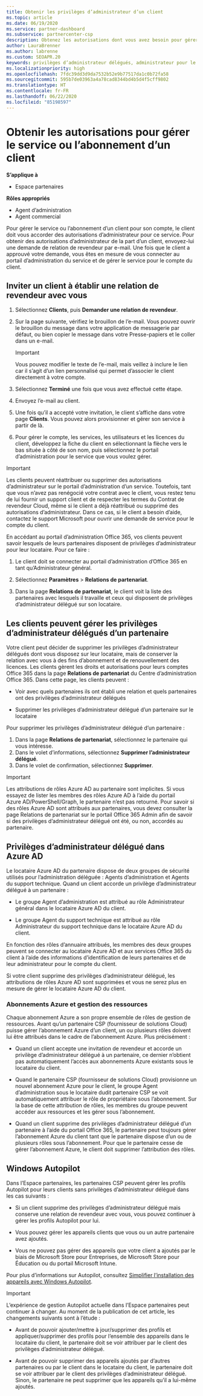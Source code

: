 ```yaml
---
title: Obtenir les privilèges d’administrateur d’un client
ms.topic: article
ms.date: 06/19/2020
ms.service: partner-dashboard
ms.subservice: partnercenter-csp
description: Obtenez les autorisations dont vous avez besoin pour gérer le service ou l’abonnement d’un client en son nom. Découvrez comment les autorisations sont accordées, révoquées et gérées.
author: LauraBrenner
ms.author: labrenne
ms.custom: SEOAPR.20
keywords: privilèges d’administrateur délégués, administrateur pour le compte de, supprimer des privilèges, DAP, AOBO
ms.localizationpriority: high
ms.openlocfilehash: 7fdc39dd3d9da7532b52e9b77517da1c0b72fa58
ms.sourcegitcommit: 595b7de03963a4a78cad8344bd4b5d4f5cff9802
ms.translationtype: HT
ms.contentlocale: fr-FR
ms.lasthandoff: 06/22/2020
ms.locfileid: "85198597"
---
```

# <a name="obtain-permissions-to-manage-a-customers-service-or-subscription"></a>Obtenir les autorisations pour gérer le service ou l’abonnement d’un client

**S’applique à**

- Espace partenaires

**Rôles appropriés**

- Agent d’administration
- Agent commercial

Pour gérer le service ou l’abonnement d’un client pour son compte, le client doit vous accorder des autorisations d’administrateur pour ce service. Pour obtenir des autorisations d’administrateur de la part d’un client, envoyez-lui une demande de relation de revendeur par e-mail. Une fois que le client a approuvé votre demande, vous êtes en mesure de vous connecter au portail d’administration du service et de gérer le service pour le compte du client. 

## <a name="invite-a-customer-to-establish-a-reseller-relationship-with-you"></a>Inviter un client à établir une relation de revendeur avec vous

1.  Sélectionnez **Clients**, puis **Demander une relation de revendeur**.

2.  Sur la page suivante, vérifiez le brouillon de l’e-mail. Vous pouvez ouvrir le brouillon du message dans votre application de messagerie par défaut, ou bien copier le message dans votre Presse-papiers et le coller dans un e-mail. 

    >[!IMPORTANT]
    >Vous pouvez modifier le texte de l’e-mail, mais veillez à inclure le lien car il s’agit d’un lien personnalisé qui permet d’associer le client directement à votre compte. 
    
3.  Sélectionnez **Terminé** une fois que vous avez effectué cette étape.

4.  Envoyez l’e-mail au client.

5.  Une fois qu’il a accepté votre invitation, le client s’affiche dans votre page **Clients**. Vous pouvez alors provisionner et gérer son service à partir de là.

6.  Pour gérer le compte, les services, les utilisateurs et les licences du client, développez la fiche du client en sélectionnant la flèche vers le bas située à côté de son nom, puis sélectionnez le portail d’administration pour le service que vous voulez gérer.

>[!IMPORTANT]  
>Les clients peuvent réattribuer ou supprimer des autorisations d’administrateur sur le portail d’administration d’un service. Toutefois, tant que vous n’avez pas renégocié votre contrat avec le client, vous restez tenu de lui fournir un support client et de respecter les termes du Contrat de revendeur Cloud, même si le client a déjà réattribué ou supprimé des autorisations d’administrateur. Dans ce cas, si le client a besoin d’aide, contactez le support Microsoft pour ouvrir une demande de service pour le compte du client.

En accédant au portail d’administration Office 365, vos clients peuvent savoir lesquels de leurs partenaires disposent de privilèges d’administrateur pour leur locataire. Pour ce faire :

1. Le client doit se connecter au portail d’administration d’Office 365 en tant qu’Administrateur général.

2. Sélectionnez **Paramètres** > **Relations de partenariat**.

3. Dans la page **Relations de partenariat**, le client voit la liste des partenaires avec lesquels il travaille et ceux qui disposent de privilèges d’administrateur délégué sur son locataire.

## <a name="customers-can-manage-a-partners-delegated-admin-privileges"></a>Les clients peuvent gérer les privilèges d’administrateur délégués d’un partenaire 

Votre client peut décider de supprimer les privilèges d’administrateur délégués dont vous disposez sur leur locataire, mais de conserver la relation avec vous à des fins d’abonnement et de renouvellement des licences. Les clients gèrent les droits et autorisations pour leurs comptes Office 365 dans la page **Relations de partenariat** du Centre d’administration Office 365. Dans cette page, les clients peuvent :

- Voir avec quels partenaires ils ont établi une relation et quels partenaires ont des privilèges d’administrateur délégués

- Supprimer les privilèges d’administrateur délégué d’un partenaire sur le locataire

Pour supprimer les privilèges d’administrateur délégué d’un partenaire :

1. Dans la page **Relations de partenariat**, sélectionnez le partenaire qui vous intéresse.
2. Dans le volet d’informations, sélectionnez **Supprimer l’administrateur délégué**.
3. Dans le volet de confirmation, sélectionnez **Supprimer**.

>[!IMPORTANT]  
>Les attributions de rôles Azure AD au partenaire sont implicites. Si vous essayez de lister les membres des rôles Azure AD à l’aide du portail Azure AD/PowerShell/Graph, le partenaire n’est pas retourné. Pour savoir si des rôles Azure AD sont attribués aux partenaires, vous devez consulter la page Relations de partenariat sur le portail Office 365 Admin afin de savoir si des privilèges d’administrateur délégué ont été, ou non, accordés au partenaire.

## <a name="delegated-admin-privileges-in-azure-ad"></a>Privilèges d’administrateur délégué dans Azure AD 

Le locataire Azure AD du partenaire dispose de deux groupes de sécurité utilisés pour l’administration déléguée : Agents d’administration et Agents du support technique. Quand un client accorde un privilège d’administrateur délégué à un partenaire :

- Le groupe Agent d’administration est attribué au rôle Administrateur général dans le locataire Azure AD du client.

- Le groupe Agent du support technique est attribué au rôle Administrateur du support technique dans le locataire Azure AD du client.

En fonction des rôles d’annuaire attribués, les membres des deux groupes peuvent se connecter au locataire Azure AD et aux services Office 365 du client à l’aide des informations d’identification de leurs partenaires et de leur administrateur pour le compte du client.

Si votre client supprime des privilèges d’administrateur délégué, les attributions de rôles Azure AD sont supprimées et vous ne serez plus en mesure de gérer le locataire Azure AD du client.

### <a name="azure-subscriptions-and-resource-management"></a>Abonnements Azure et gestion des ressources

Chaque abonnement Azure a son propre ensemble de rôles de gestion de ressources. Avant qu’un partenaire CSP (fournisseur de solutions Cloud) puisse gérer l’abonnement Azure d’un client, un ou plusieurs rôles doivent lui être attribués dans le cadre de l’abonnement Azure. Plus précisément :

- Quand un client accepte une invitation de revendeur et accorde un privilège d’administrateur délégué à un partenaire, ce dernier n’obtient pas automatiquement l’accès aux abonnements Azure existants sous le locataire du client.

- Quand le partenaire CSP (fournisseur de solutions Cloud) provisionne un nouvel abonnement Azure pour le client, le groupe Agent d’administration sous le locataire dudit partenaire CSP se voit automatiquement attribuer le rôle de propriétaire sous l’abonnement. Sur la base de cette attribution de rôles, les membres du groupe peuvent accéder aux ressources et les gérer sous l’abonnement.

- Quand un client supprime des privilèges d’administrateur délégué d’un partenaire à l’aide du portail Office 365, le partenaire peut toujours gérer l’abonnement Azure du client tant que le partenaire dispose d’un ou de plusieurs rôles sous l’abonnement. Pour que le partenaire cesse de gérer l’abonnement Azure, le client doit supprimer l’attribution des rôles.

## <a name="windows-autopilot"></a>Windows Autopilot

Dans l’Espace partenaires, les partenaires CSP peuvent gérer les profils Autopilot pour leurs clients sans privilèges d’administrateur délégué dans les cas suivants : 

- Si un client supprime des privilèges d’administrateur délégué mais conserve une relation de revendeur avec vous, vous pouvez continuer à gérer les profils Autopilot pour lui.

- Vous pouvez gérer les appareils clients que vous ou un autre partenaire avez ajoutés. 

- Vous ne pouvez pas gérer des appareils que votre client a ajoutés par le biais de Microsoft Store pour Entreprises, de Microsoft Store pour Éducation ou du portail Microsoft Intune.

Pour plus d’informations sur Autopilot, consultez [Simplifier l’installation des appareils avec Windows Autopilot](https://docs.microsoft.com/partner-center/autopilot).

>[!IMPORTANT]  
>L’expérience de gestion Autopilot actuelle dans l’Espace partenaires peut continuer à changer. Au moment de la publication de cet article, les changements suivants sont à l’étude :

- Avant de pouvoir ajouter/mettre à jour/supprimer des profils et appliquer/supprimer des profils pour l’ensemble des appareils dans le locataire du client, le partenaire doit se voir attribuer par le client des privilèges d’administrateur délégué.

- Avant de pouvoir supprimer des appareils ajoutés par d’autres partenaires ou par le client dans le locataire du client, le partenaire doit se voir attribuer par le client des privilèges d’administrateur délégué. Sinon, le partenaire ne peut supprimer que les appareils qu’il a lui-même ajoutés.
